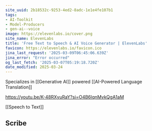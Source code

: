 ```yaml
---
site_uuid: 2b18532c-9253-4ed2-8adc-1e1e4fe107b1
tags:
- AI-Toolkit
- Model-Producers
- gen-ai--voice
image: https://elevenlabs.io/cover.png
site_name: ElevenLabs
title: 'Free Text to Speech & AI Voice Generator | ElevenLabs'
favicon: https://elevenlabs.io/favicon.ico
jina_last_request: '2025-03-09T06:45:06.639Z'
jina_error: "Error occurred"
og_last_fetch: '2025-03-07T05:19:18.720Z'
date_modified: 2025-03-24
---
```



Specializes in [[Generative AI]] powered [[AI-Powered Language Translation]]

https://youtu.be/K-48RXyuRaY?si=O4B6lqnMvkQgA1aM

[[Speech to Text]]

## Scribe
